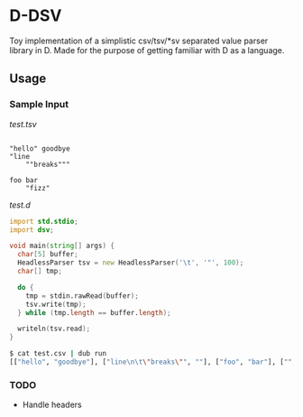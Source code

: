 # D-DSV

Toy implementation of a simplistic csv/tsv/*sv separated value parser library in
D.  Made for the purpose of getting familiar with D as a language.

## Usage

### Sample Input

_test.tsv_
```csv

"hello"	goodbye
"line
	""breaks"""

foo	bar
	"fizz"

```

_test.d_
```d
import std.stdio;
import dsv;

void main(string[] args) {
  char[5] buffer;
  HeadlessParser tsv = new HeadlessParser('\t', '"', 100);
  char[] tmp;

  do {
    tmp = stdin.rawRead(buffer);
    tsv.write(tmp);
  } while (tmp.length == buffer.length);

  writeln(tsv.read);
}
```

```bash
$ cat test.csv | dub run
[["hello", "goodbye"], ["line\n\t\"breaks\"", ""], ["foo", "bar"], ["", "fizz"]]
```

### TODO

* Handle headers